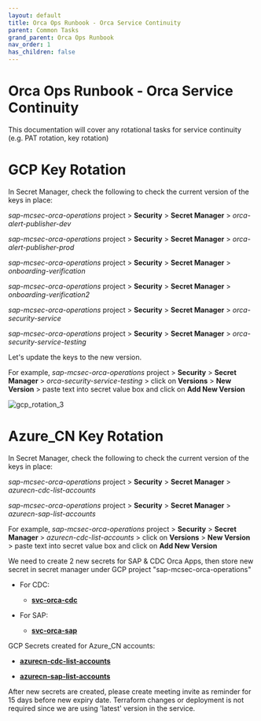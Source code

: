```yaml
---
layout: default
title: Orca Ops Runbook - Orca Service Continuity
parent: Common Tasks
grand_parent: Orca Ops Runbook
nav_order: 1
has_children: false
---
```


# Orca Ops Runbook - Orca Service Continuity

This documentation will cover any rotational tasks for service continuity (e.g. PAT rotation, key rotation)

# GCP Key Rotation

In Secret Manager, check the following to check the current version of
the keys in place:

_sap-mcsec-orca-operations_ project \> **Security** \> **Secret Manager**
\> _orca-alert-publisher-dev_

_sap-mcsec-orca-operations_ project \> **Security** \> **Secret Manager**
\> _orca-alert-publisher-prod_

_sap-mcsec-orca-operations_ project \> **Security** \> **Secret Manager**
\> _onboarding-verification_

_sap-mcsec-orca-operations_ project \> **Security** \> **Secret Manager**
\> _onboarding-verification2_

_sap-mcsec-orca-operations_ project \> **Security** \> **Secret Manager**
\> _orca-security-service_

_sap-mcsec-orca-operations_ project \> **Security** \> **Secret Manager**
\> _orca-security-service-testing_

Let's update the keys to the new version.

For example, _sap-mcsec-orca-operations_ project \> **Security** \>
**Secret Manager** \> _orca-security-service-testing_ \> click on **Versions** \>
**New Version** \> paste text into secret value box and click on **Add
New Version**

![gcp_rotation_3](/assets/docs-images/orca_ops_runbooks/gcpversions.png)

# Azure_CN Key Rotation

In Secret Manager, check the following to check the current version of the keys in place:

_sap-mcsec-orca-operations_ project \> **Security** \> **Secret Manager**
\> _azurecn-cdc-list-accounts_

_sap-mcsec-orca-operations_ project \> **Security** \> **Secret Manager**
\> _azurecn-sap-list-accounts_

For example, _sap-mcsec-orca-operations_ project \> **Security** \>
**Secret Manager** \> _azurecn-cdc-list-accounts_ \> click on **Versions** \>
**New Version** \> paste text into secret value box and click on **Add
New Version**

We need to create 2 new secrets for SAP & CDC Orca Apps, then store new secret in secret manager under GCP project "sap-mcsec-orca-operations"

- For CDC:

  - [**svc-orca-cdc**](https://portal.azure.cn/#view/Microsoft_AAD_RegisteredApps/ApplicationMenuBlade/~/Credentials/appId/8fc160e8-84e9-40aa-9ee4-8d3621bb0e8d/isMSAApp~/false)

- For SAP:
  - [**svc-orca-sap**](https://portal.azure.cn/#view/Microsoft_AAD_RegisteredApps/ApplicationMenuBlade/~/Credentials/appId/1da0448b-d509-4858-8a7d-4828c6b2fd3d/isMSAApp~/false)

GCP Secrets created for Azure_CN accounts:

- [**azurecn-cdc-list-accounts**](https://console.cloud.google.com/security/secret-manager/secret/azurecn-cdc-list-accounts?authuser=1&project=sap-mcsec-orca-operations)

- [**azurecn-sap-list-accounts**](https://console.cloud.google.com/security/secret-manager/secret/azurecn-sap-list-accounts?authuser=1&project=sap-mcsec-orca-operations)

After new secrets are created, please create meeting invite as reminder for 15 days before new expiry date.
Terraform changes or deployment is not required since we are using 'latest' version in the service.
